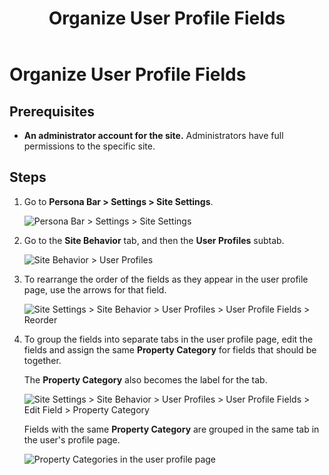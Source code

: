 ﻿---
uid: organize-user-profile-fields
locale: en
title: Organize User Profile Fields
dnneditions: DNN Platform,Evoq Content,Evoq Engage
dnnversion: 09.02.00
related-topics: configure-user-profile-visibility,configure-user-profile-vanity-url,add-user-profile-field,edit-user-profile-field,delete-user-profile-field
---

# Organize User Profile Fields

## Prerequisites

*   **An administrator account for the site.** Administrators have full permissions to the specific site.

## Steps

1.  Go to **Persona Bar \> Settings \> Site Settings**.
    
    ![Persona Bar > Settings > Site Settings](/images/scr-pbar-host-Settings-E91.png)
    
2.  Go to the **Site Behavior** tab, and then the **User Profiles** subtab.
    
    ![Site Behavior > User Profiles](/images/scr-pbtabs-host-Settings-SiteSettings-SiteBehavior-UserProfiles-E90.png)
    
3.  To rearrange the order of the fields as they appear in the user profile page, use the arrows for that field.
    
      
    
    ![Site Settings > Site Behavior > User Profiles > User Profile Fields > Reorder](/images/scr-SiteSettings-SiteBehavior-UserProfiles-UserProfileFields-Reorder-E90.png)
    
      
    
4.  To group the fields into separate tabs in the user profile page, edit the fields and assign the same **Property Category** for fields that should be together.
    
    The **Property Category** also becomes the label for the tab.
    
      
    
    ![Site Settings > Site Behavior > User Profiles > User Profile Fields > Edit Field > Property Category](/images/scr-SiteSettings-SiteBehavior-UserProfiles-UserProfileFields-EditField-PropertyCategory-E90.png)
    
      
    
    Fields with the same **Property Category** are grouped in the same tab in the user's profile page.
    
    ![Property Categories in the user profile page](/images/scr-UserProfile-PropertyCategories.png)
